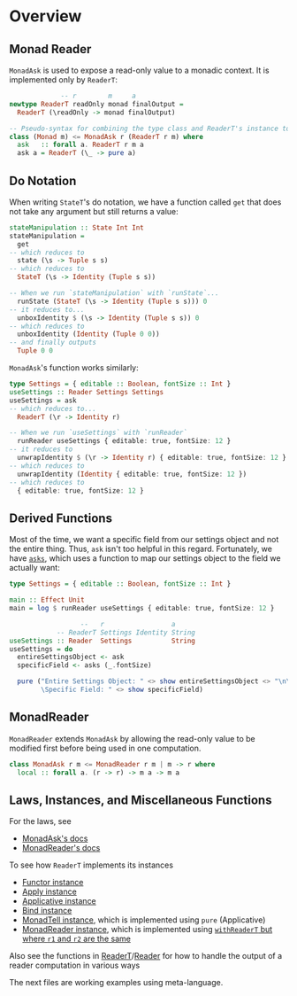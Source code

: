 # Overview

## Monad Reader

`MonadAsk` is used to expose a read-only value to a monadic context. It is implemented only by `ReaderT`:
```purescript
             -- r        m     a
newtype ReaderT readOnly monad finalOutput =
  ReaderT (\readOnly -> monad finalOutput)

-- Pseudo-syntax for combining the type class and ReaderT's instance together
class (Monad m) <= MonadAsk r (ReaderT r m) where
  ask   :: forall a. ReaderT r m a
  ask a = ReaderT (\_ -> pure a)
```

## Do Notation

When writing `StateT`'s do notation, we have a function called `get` that does not take any argument but still returns a value:
```purescript
stateManipulation :: State Int Int
stateManipulation =
  get
-- which reduces to
  state (\s -> Tuple s s)
-- which reduces to
  StateT (\s -> Identity (Tuple s s))

-- When we run `stateManipulation` with `runState`...
  runState (StateT (\s -> Identity (Tuple s s))) 0
-- it reduces to...
  unboxIdentity $ (\s -> Identity (Tuple s s)) 0
-- which reduces to
  unboxIdentity (Identity (Tuple 0 0))
-- and finally outputs
  Tuple 0 0
```

`MonadAsk`'s function works similarly:
```purescript
type Settings = { editable :: Boolean, fontSize :: Int }
useSettings :: Reader Settings Settings
useSettings = ask
-- which reduces to...
  ReaderT (\r -> Identity r)

-- When we run `useSettings` with `runReader`
  runReader useSettings { editable: true, fontSize: 12 }
-- it reduces to
  unwrapIdentity $ (\r -> Identity r) { editable: true, fontSize: 12 }
-- which reduces to
  unwrapIdentity (Identity { editable: true, fontSize: 12 })
-- which reduces to
  { editable: true, fontSize: 12 }
```

## Derived Functions

Most of the time, we want a specific field from our settings object and not the entire thing. Thus, `ask` isn't too helpful in this regard. Fortunately, we have [`asks`](https://pursuit.purescript.org/packages/purescript-transformers/4.1.0/docs/Control.Monad.Reader.Class#v:asks), which uses a function to map our settings object to the field we actually want:
```purescript
type Settings = { editable :: Boolean, fontSize :: Int }

main :: Effect Unit
main = log $ runReader useSettings { editable: true, fontSize: 12 }

                  --   r                 a
            -- ReaderT Settings Identity String
useSettings :: Reader  Settings          String
useSettings = do
  entireSettingsObject <- ask
  specificField <- asks (_.fontSize)

  pure ("Entire Settings Object: " <> show entireSettingsObject <> "\n\
        \Specific Field: " <> show specificField)
```

## MonadReader

`MonadReader` extends `MonadAsk` by allowing the read-only value to be modified first before being used in one computation.
```purescript
class MonadAsk r m <= MonadReader r m | m -> r where
  local :: forall a. (r -> r) -> m a -> m a
```

## Laws, Instances, and Miscellaneous Functions

For the laws, see
- [MonadAsk's docs](https://pursuit.purescript.org/packages/purescript-transformers/4.1.0/docs/Control.Monad.Reader.Class)
- [MonadReader's docs](https://pursuit.purescript.org/packages/purescript-transformers/4.1.0/docs/Control.Monad.Reader.Class#t:MonadReader)

To see how `ReaderT` implements its instances
- [Functor instance](https://github.com/purescript/purescript-transformers/blob/v4.1.0/src/Control/Monad/Reader/Trans.purs#L50)
- [Apply instance](https://github.com/purescript/purescript-transformers/blob/v4.1.0/src/Control/Monad/Reader/Trans.purs#L53)
- [Applicative instance](https://github.com/purescript/purescript-transformers/blob/v4.1.0/src/Control/Monad/Reader/Trans.purs#L56)
- [Bind instance](https://github.com/purescript/purescript-transformers/blob/v4.1.0/src/Control/Monad/Reader/Trans.purs#L67)
- [MonadTell instance](https://github.com/purescript/purescript-transformers/blob/v4.1.0/src/Control/Monad/Reader/Trans.purs#L100), which is implemented using `pure` (Applicative)
- [MonadReader instance](https://github.com/purescript/purescript-transformers/blob/v4.1.0/src/Control/Monad/Reader/Trans.purs#L103), which is implemented using [`withReaderT` but where `r1` and `r2` are the same](https://github.com/purescript/purescript-transformers/blob/v4.1.0/src/Control/Monad/Reader/Trans.purs#L45)

Also see the functions in [ReaderT](https://pursuit.purescript.org/packages/purescript-transformers/4.1.0/docs/Control.Monad.Reader.Trans#t:ReaderT)/[Reader](https://pursuit.purescript.org/packages/purescript-transformers/4.1.0/docs/Control.Monad.Reader#t:Reader) for how to handle the output of a reader computation in various ways

The next files are working examples using meta-language.
